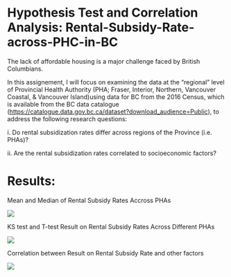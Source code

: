 # Hypothesis Test and Correlation Analysis: Rental-Subsidy-Rate-across-PHC-in-BC

The lack of affordable housing is a major challenge faced by British Columbians. 

In this assignement, I will focus on examining the data at the “regional” level of Provincial Health Authority (PHA; Fraser, Interior, Northern, Vancouver Coastal, & Vancouver Island)using data for BC from the 2016 Census, which is available from the BC data catalogue (https://catalogue.data.gov.bc.ca/dataset?download_audience=Public), to address the following research questions:

i. Do rental subsidization rates differ across regions of the Province (i.e. PHAs)?

ii. Are the rental subsidization rates correlated to socioeconomic factors?

# Results:

Mean and Median of Rental Subsidy Rates Accross PHAs

![](https://github.com/JennyYu2017/Hypothesis-Test-and-Correlation-Analysis-Rental-Subsidy-Rate-across-PHC-in-BC/blob/master/Plots/Figure%202.png)


KS test and T-test Result on Rental Subsidy Rates Across Different PHAs

![](https://github.com/JennyYu2017/Hypothesis-Test-and-Correlation-Analysis-Rental-Subsidy-Rate-across-PHC-in-BC/blob/master/Plots/Figure%201.png)


Correlation between Result on Rental Subsidy Rate and other factors

![](https://github.com/JennyYu2017/Hypothesis-Test-and-Correlation-Analysis-Rental-Subsidy-Rate-across-PHC-in-BC/blob/master/Plots/Figure%203.png)
